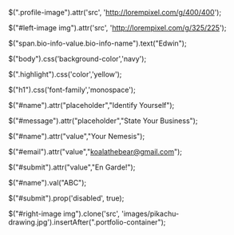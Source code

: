 $(".profile-image").attr('src', 'http://lorempixel.com/g/400/400');

$("#left-image img").attr('src', 'http://lorempixel.com/g/325/225');

$("span.bio-info-value.bio-info-name").text("Edwin");


$("body").css('background-color','navy');

$(".highlight").css('color','yellow');

$("h1").css('font-family','monospace');

$("#name").attr("placeholder","Identify Yourself");

$("#message").attr("placeholder","State Your Business");

$("#name").attr("value","Your Nemesis");

$("#email").attr("value","koalathebear@gmail.com");

$("#submit").attr("value","En Garde!");

$("#name").val("ABC");

$("#submit").prop('disabled', true);

$("#right-image img").clone('src', 'images/pikachu-drawing.jpg').insertAfter(".portfolio-container");
